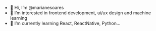 - 👋 Hi, I’m @marianesoares
- 👀 I’m interested in frontend development, ui/ux design and machine learning 
- 🌱 I’m currently learning React, ReactNative, Python... 


